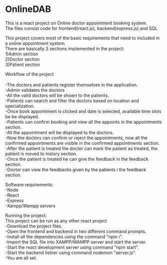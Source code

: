 # OnlineDAB
This is a react project on Online doctor appointment booking system.<br />
The files consist code for frontend(react.js), backend(express.js) and SQL<br />

This project covers most of the basic requirements that need to included in a online appointment system.<br />
There are basically 3 sections implemented in the project:<br />
1)Admin section<br />
2)Doctor section<br />
3)Patient section<br />

Workflow of the project<br />  
-The doctors and patients register themselves in the application.<br />
-Admin validates the doctors<br />
-All the valid doctors will be shown to the patients.<br />
-Patients can search and filter the doctors based on location and specialization.<br />
-Once book appointment is clicked and date is selected, available time slots be be displayed.<br />
-Patients can confirm booking and view all the appoints in the appointments section.<br />
-All the appointment will be displayed to the doctors.<br />
-Now the doctors can confirm or reject the appointments, now all the confirmed appointments are visible in the confirmed appointments section.<br />
-After the patient is treated the docter can mark the patient as treated, the patient is moved to history section.<br />
-Once the patient is treated he can give the feedback in the feedback section.<br />
-Doctor can view the feedbacks given by the patients i the feedback section.<br />

Software requirements:<br />
-Node<br />
-React<br />
-Express<br />
-Xampp/Wampp servers<br />

Running the project:<br />
This project can be run as any other react project<br />
-Download the project files.<br />
-Open the frontend and backend in two different command prompts.<br />
-Install all the dependencies using the command "npm i".<br />
-Import the SQL file into XAMPP/WAMPP server and start the server.<br />
-Start the react development server using command "npm start".<br />
-Start the backend listner using command nodemon "server.js".<br />
-You are all set.<br />
